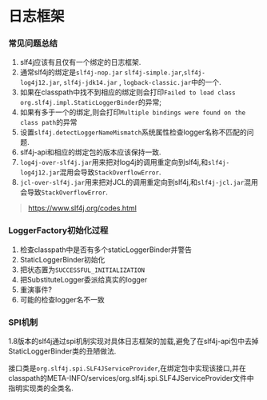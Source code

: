 # 日志框架

### 常见问题总结

1. slf4j应该有且仅有一个绑定的日志框架.
2. 通常slf4j的绑定是`slf4j-nop.jar` `slf4j-simple.jar`,`slf4j-log4j12.jar`, `slf4j-jdk14.jar` , `logback-classic.jar`中的一个.
3.  如果在classpath中找不到相应的绑定则会打印`Failed to load class org.slf4j.impl.StaticLoggerBinder`的异常;
4. 如果有多于一个的绑定,则会打印`Multiple bindings were found on the class path`的异常
5. 设置`slf4j.detectLoggerNameMismatch`系统属性检查logger名称不匹配的问题.
6. slf4j-api和相应的绑定包的版本应该保持一致.
7. `log4j-over-slf4j.jar`用来把对log4j的调用重定向到slf4j,和`slf4j-log4j12.jar`混用会导致`StackOverflowError`.
8. `jcl-over-slf4j.jar`用来把对JCL的调用重定向到slf4j,和`slf4j-jcl.jar`混用会导致`StackOverflowError`.

> https://www.slf4j.org/codes.html

### LoggerFactory初始化过程

1. 检查classpath中是否有多个staticLoggerBinder并警告
2. StaticLoggerBinder初始化
3. 把状态置为`SUCCESSFUL_INITIALIZATION`
4. 把SubstituteLogger委派给真实的logger
5. 重演事件?
6. 可能的检查logger名不一致

### SPI机制

1.8版本的slf4j通过spi机制实现对具体日志框架的加载,避免了在slf4j-api包中去掉StaticLoggerBinder类的丑陋做法.

接口类是`org.slf4j.spi.SLF4JServiceProvider`,在绑定包中实现该接口,并在classpath的META-INFO/services/org.slf4j.spi.SLF4JServiceProvider文件中指明实现类的全类名.
